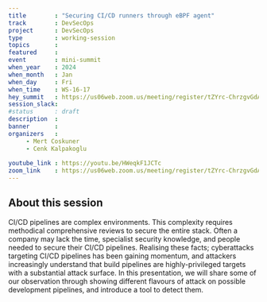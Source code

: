 ```yaml
---
title        : "Securing CI/CD runners through eBPF agent"
track        : DevSecOps
project      : DevSecOps
type         : working-session
topics       :
featured     :
event        : mini-summit
when_year    : 2024
when_month   : Jan
when_day     : Fri
when_time    : WS-16-17
hey_summit   : https://us06web.zoom.us/meeting/register/tZYrc-ChrzgvGdAJA2A3Hpbgxq3FamYWD8w-
session_slack:
#status      : draft
description  :
banner       : 
organizers   :
     - Mert Coskuner
     - Cenk Kalpakoglu
     
youtube_link : https://youtu.be/HWeqkF1JCTc
zoom_link    : https://us06web.zoom.us/meeting/register/tZYrc-ChrzgvGdAJA2A3Hpbgxq3FamYWD8w-
---
```


## About this session
CI/CD pipelines are complex environments. This complexity requires methodical comprehensive reviews to secure the entire stack. Often a company may lack the time, specialist security knowledge, and people needed to secure their CI/CD pipelines. Realising these facts; cyberattacks targeting CI/CD pipelines has been gaining momentum, and attackers increasingly understand that build pipelines are highly-privileged targets with a substantial attack surface. In this presentation, we will share some of our observation through showing different flavours of attack on possible development pipelines, and introduce a tool to detect them.

